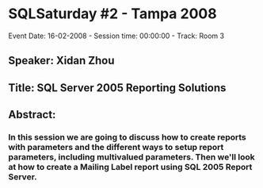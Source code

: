 # SQLSaturday #2 - Tampa 2008
Event Date: 16-02-2008 - Session time: 00:00:00 - Track: Room 3
## Speaker: Xidan Zhou
## Title: SQL Server 2005 Reporting Solutions
## Abstract:
### In this session we are going to discuss how to create reports with parameters and the different ways to setup report parameters, including multivalued parameters. Then we'll look at how to create a Mailing Label report using SQL 2005 Report Server.

